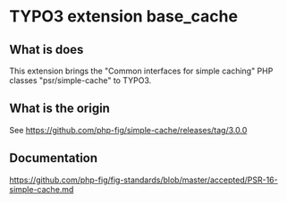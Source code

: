 # TYPO3 extension base_cache

## What is does

This extension brings the "Common interfaces for simple caching" PHP classes "psr/simple-cache" to TYPO3.

## What is the origin

See https://github.com/php-fig/simple-cache/releases/tag/3.0.0

## Documentation

https://github.com/php-fig/fig-standards/blob/master/accepted/PSR-16-simple-cache.md


